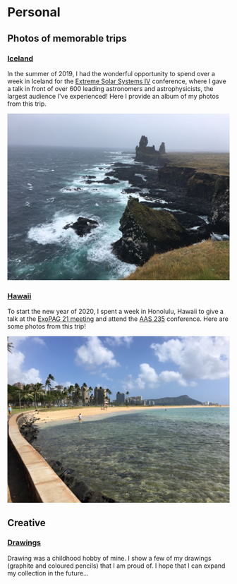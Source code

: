 # Personal

## Photos of memorable trips

### [Iceland](https://hematthi.github.io/personal/iceland.html)

In the summer of 2019, I had the wonderful opportunity to spend over a week in Iceland for the [Extreme Solar Systems IV](https://sites.northwestern.edu/iceland2019/) conference, where I gave a talk in front of over 600 leading astronomers and astrophysicists, the largest audience I've experienced! Here I provide an album of my photos from this trip.

<center><img src="/personal/photos_iceland/Snaefellsnes_coast2.JPG" alt="Snaefellsnes coast" width="800"/></center> 


### [Hawaii](https://hematthi.github.io/personal/hawaii.html)

To start the new year of 2020, I spent a week in Honolulu, Hawaii to give a talk at the [ExoPAG 21 meeting](https://exoplanets.nasa.gov/exep/events/292/exopag-21/) and attend the [AAS 235](https://aas.org/meetings/aas235) conference. Here are some photos from this trip!

<center><img src="/personal/photos_hawaii/Ala_Moana_beach2.JPG" alt="Ala Moana beach" width="800"/></center> 


## Creative

### [Drawings](https://hematthi.github.io/personal/drawings.html)

Drawing was a childhood hobby of mine. I show a few of my drawings (graphite and coloured pencils) that I am proud of. I hope that I can expand my collection in the future...
